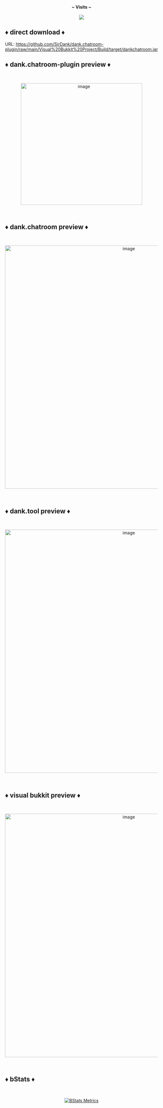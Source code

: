 <p align="center">
  <b>~ Visits ~</b><br><br>
  <img src="https://profile-counter.glitch.me/dank.chatroom-plugin/count.svg">
</p>

## ♦️ direct download ♦️

URL: https://github.com/SirDank/dank.chatroom-plugin/raw/main/Visual%20Bukkit%20Project/Build/target/dankchatroom.jar

## ♦️ dank.chatroom-plugin preview ♦️

<br><p align="center"><img width="400" alt="image" src="https://github.com/SirDank/dank.chatroom-plugin/assets/52797753/965a9702-1485-42f2-86bf-0c476f5b05f1"></p><br>

## ♦️ dank.chatroom preview ♦️

<br><p align="center"><a href="https://github.com/SirDank/dank.tool"><img width="800" alt="image" src="https://github.com/SirDank/dank.tool/assets/52797753/4ea5389c-e6db-497e-a5cf-9578a403ebe3"></p></a><br>

## ♦️ dank.tool preview ♦️

<br><p align="center"><a href="https://github.com/SirDank/dank.tool"><img width="800" alt="image" src="https://github.com/SirDank/dank.tool/assets/52797753/ded02b28-8e3a-4a0b-aae0-1d09ba72e8e0"></p></a><br>

## ♦️ visual bukkit preview ♦️

<br><p align="center"><a href="https://github.com/OfficialDonut/VisualBukkit"><img width="800" alt="image" src="https://camo.githubusercontent.com/f124fc198b8e16d1c4e7ebf540e19491e5db60bfbae014d05c4e537e568e55c8/68747470733a2f2f692e696d6775722e636f6d2f365039685237762e706e67"></p></a><br>

## ♦️ bStats ♦️

<br><p align="center">[![BStats Metrics](https://bstats.org/signatures/bukkit/dank-chatroom.svg)](https://bstats.org/plugin/bukkit/dank-chatroom/19689)</p><br>
